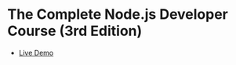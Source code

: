 # The Complete Node.js Developer Course (3rd Edition)

- [Live Demo](https://abdelrahman-node-weather-app.herokuapp.com/)
